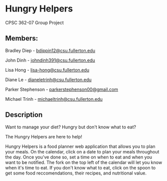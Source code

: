 # Hungry Helpers
CPSC 362-07 Group Project

## Members: 
Bradley Diep - bdippin12@csu.fullerton.edu

John Dinh - johndinh391@csu.fullerton.edu

Lisa Hong - lisa-hong@csu.fullerton.edu

Diane Le - dianeletrinh@csu.fullerton.edu

Parker Stephenson - parkerstephenson00@gmail.com

Michael Trinh - michaeltrinh@csu.fullerton.edu

## Description
Want to manage your diet? Hungry but don't know what to eat?

The Hungry Helpers are here to help!

Hungry Helpers is a food planner web application that allows you to plan your meals. On the calendar, click on a date to plan your meals throughout the day. Once you've done so, set a time on when to eat and when you want to be notified. The fork on the top left of the calendar will let you know when it's time to eat. If you don't know what to eat, click on the spoon to get some food reccomendations, their recipes, and nutritional value.
